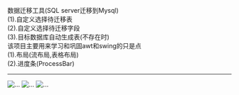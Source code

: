 数据迁移工具(SQL server迁移到Mysql)<br/>
 	(1).自定义选择待迁移表<br/>
	(2).自定义选择待迁移字段<br/>
	(3).目标数据库自动生成表(不存在时)<br/>
该项目主要用来学习和巩固awt和swing的只是点<br/>
	(1).布局(流布局,表格布局)<br/>
	(2).进度条(ProcessBar)<br/>
<hr/>
<img src='https://raw.githubusercontent.com/yanxuxiao/migrateSQLServer2Mysql/master/src/img/screenshot_1.png' alt='...' >
<img src='https://raw.githubusercontent.com/yanxuxiao/migrateSQLServer2Mysql/master/src/img/screenshot_2.png' alt='...' >
<img src='https://raw.githubusercontent.com/yanxuxiao/migrateSQLServer2Mysql/master/src/img/screenshot_3.png' alt='...' >